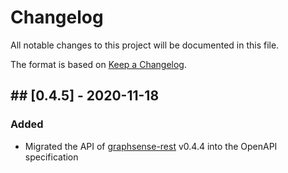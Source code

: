 # Changelog
All notable changes to this project will be documented in this file.

The format is based on [Keep a Changelog](https://keepachangelog.com/en/1.0.0/).

## ## [0.4.5] - 2020-11-18
### Added
- Migrated the API of [graphsense-rest](https://github.com/graphsense/graphsense-rest) v0.4.4 into the OpenAPI specification
